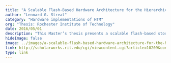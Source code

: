 ```yaml
---
title: "A Scalable Flash-Based Hardware Architecture for the Hierarchical Temporal Memory Spatial Pooler"
author: "Lennard G. Streat"
category: "Hardware implementations of HTM"
org: "Thesis: Rochester Institute of Technology"
date: 2016/05/01
description: "This Master’s thesis presents a scalable flash-based storage processor unit called Flash-HTM (FHTM), which utilizes Hierarchical Temporal Memory learning algorithms. FHTM is designed to scale with increasing model complexity. As validation, the author evaluates a mathematical model of the hardware against the MNIST dataset, yielding a 91.98% classification accuracy."
hideImage: false
image: ../images/a-scalable-flash-based-hardware-architecture-for-the-hierarchical-temporal-memory-spatial-pooler.png
link: http://scholarworks.rit.edu/cgi/viewcontent.cgi?article=10209&context=theses
type: link
---
```

